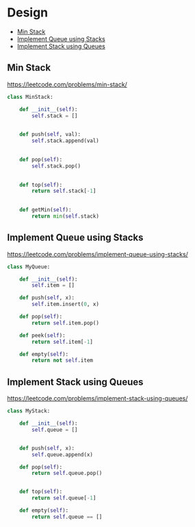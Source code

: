 # Design

+ [Min Stack](#min-stack)
+ [Implement Queue using Stacks](#implement-queue-using-stacks)
+ [Implement Stack using Queues](#implement-stack-using-queues)

## Min Stack

https://leetcode.com/problems/min-stack/

```python
class MinStack:

    def __init__(self):
        self.stack = []
        

    def push(self, val):
        self.stack.append(val)
        

    def pop(self):
        self.stack.pop()
        

    def top(self):
        return self.stack[-1]
        

    def getMin(self):
        return min(self.stack)
```

## Implement Queue using Stacks

https://leetcode.com/problems/implement-queue-using-stacks/

```python
class MyQueue:

    def __init__(self):
        self.item = []

    def push(self, x):
        self.item.insert(0, x)

    def pop(self):
        return self.item.pop()

    def peek(self):
        return self.item[-1]

    def empty(self):
        return not self.item
```

## Implement Stack using Queues

https://leetcode.com/problems/implement-stack-using-queues/

```python
class MyStack:

    def __init__(self):
        self.queue = []


    def push(self, x):
        self.queue.append(x)

    def pop(self):
        return self.queue.pop()


    def top(self):
        return self.queue[-1]

    def empty(self):
        return self.queue == []
```